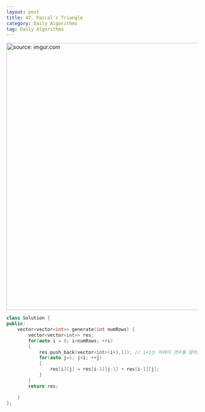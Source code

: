 ```yaml
---
layout: post
title: 47. Pascal's Triangle
category: Daily Algorithms
tag: Daily Algorithms
---
```


<a href="https://postimg.cc/FdfPZT1T"><img src="https://i.postimg.cc/769pqc4r/Capture.jpg" width="700px" title="source: imgur.com" /><a>


```c++
class Solution {
public:
    vector<vector<int>> generate(int numRows) {
        vector<vector<int>> res;
        for(auto i = 0; i<numRows; ++i)
        {
            res.push_back(vector<int>(i+1,1)); // i+1는 어레이 갯수를 말하고, 1은 set value 이다.
            for(auto j=1; j<i; ++j)
            {
                res[i][j] = res[i-1][j-1] + res[i-1][j];
            }
        }
        return res;

    }
};
```
